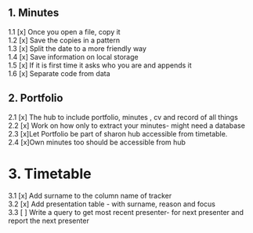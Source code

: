  ## 1. Minutes

1.1 [x] Once you open a file, copy it  
1.2 [x] Save the copies in a pattern  
1.3 [x] Split the date to a more friendly way  
1.4 [x] Save information on local storage  
1.5 [x] If it is first time it asks who you are and appends it  
1.6 [x] Separate code from data  

## 2. Portfolio

2.1 [x] The hub to include portfolio, minutes , cv and record of all things  
2.2 [x] Work on how only to extract your minutes- might need a database   
2.3 [x]Let Portfolio be part of sharon hub accessible from timetable.  
 2.4 [x]Own minutes too should be accessible from hub

# 3. Timetable
3.1 [x] Add surname to the column name of tracker  
3.2 [x] Add presentation table - with surname, reason and focus  
3.3 [ ] Write a query to get most recent presenter- for next presenter and report the next presenter  



  
  
  
 